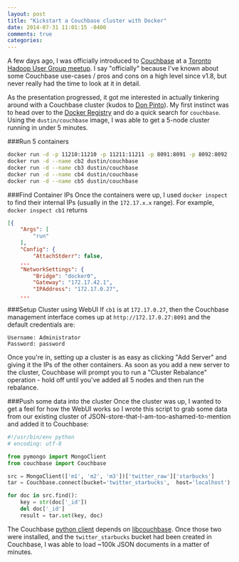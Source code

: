 ```yaml
---
layout: post
title: "Kickstart a Couchbase cluster with Docker"
date: 2014-07-31 11:01:15 -0400
comments: true
categories: 
---
```


A few days ago, I was officially introduced to [Couchbase](http://www.couchbase.com/) at a [Toronto Hadoop User Group meetup](http://www.meetup.com/TorontoHUG/events/191410172/). I say "officially" because I've known about some Couchbase use-cases / pros and cons on a high level since v1.8, but never really had the time to look at it in detail. 

As the presentation progressed, it got me interested in actually tinkering around with a Couchbase cluster (kudos to [Don Pinto](https://twitter.com/NoSQLDon)). My first instinct was to head over to the [Docker Registry](https://registry.hub.docker.com) and do a quick search for `couchbase`. Using the `dustin/couchbase` image, I was able to get a 5-node cluster running in under 5 minutes.

###Run 5 containers

```bash
docker run -d -p 11210:11210 -p 11211:11211 -p 8091:8091 -p 8092:8092 --name cb1 dustin/couchbase
docker run -d --name cb2 dustin/couchbase
docker run -d --name cb3 dustin/couchbase
docker run -d --name cb4 dustin/couchbase
docker run -d --name cb5 dustin/couchbase
```

###Find Container IPs
Once the containers were up, I used `docker inspect` to find their internal IPs (usually in the `172.17.x.x` range). For example, `docker inspect cb1` returns

```json
[{
    "Args": [
        "run"
    ],
    "Config": {
        "AttachStderr": false,
    ...
    "NetworkSettings": {
        "Bridge": "docker0",
        "Gateway": "172.17.42.1",
        "IPAddress": "172.17.0.27",
    ...
```

###Setup Cluster using WebUI
If `cb1` is at `172.17.0.27`, then the Couchbase management interface comes up at `http://172.17.0.27:8091` and the default credentials are:

```
Username: Administrator
Password: password
```

Once you're in, setting up a cluster is as easy as clicking "Add Server" and giving it the IPs of the other containers. As soon as you add a new server to the cluster, Couchbase will prompt you to run a "Cluster Rebalance" operation - hold off until you've added all 5 nodes and then run the rebalance.

###Push some data into the cluster
Once the cluster was up, I wanted to get a feel for how the WebUI works so I wrote this script to grab some data from our existing cluster of JSON-store-that-I-am-too-ashamed-to-mention and added it to Couchbase:

```python
#!/usr/bin/env python
# encoding: utf-8

from pymongo import MongoClient
from couchbase import Couchbase

src = MongoClient(['m1', 'm2', 'm3'])['twitter_raw']['starbucks']
tar = Couchbase.connect(bucket='twitter_starbucks',  host='localhost')

for doc in src.find():
	key = str(doc['_id'])
	del doc['_id']
	result = tar.set(key, doc)

```

The Couchbase [python client](http://www.couchbase.com/communities/python) depends on [libcouchbase](http://www.couchbase.com/communities/c-client-library). Once those two were installed, and the `twitter_starbucks` bucket had been created in Couchbase, I was able to load ~100k JSON documents in a matter of minutes.